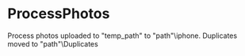 # ProcessPhotos
 
Process photos uploaded to "temp_path" to "path"\iphone. Duplicates moved to "path"\Duplicates